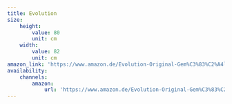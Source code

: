 ```yaml
---
title: Evolution
size:
    height:
        value: 80
        unit: cm
    width:
        value: 82
        unit: cm
amazon_link: 'https://www.amazon.de/Evolution-Original-Gem%C3%83%C2%A4lde-Brigitte-Smith/dp/B073WV1ZZT'
availability:
    channels:
        amazon:
            url: 'https://www.amazon.de/Evolution-Original-Gem%C3%83%C2%A4lde-Brigitte-Smith/dp/B073WV1ZZT'
---
```


